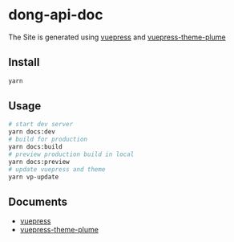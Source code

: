 # dong-api-doc

The Site is generated using [vuepress](https://vuepress.vuejs.org/) and [vuepress-theme-plume](https://github.com/pengzhanbo/vuepress-theme-plume)

## Install

```sh
yarn
```

## Usage

```sh
# start dev server
yarn docs:dev
# build for production
yarn docs:build
# preview production build in local
yarn docs:preview
# update vuepress and theme
yarn vp-update
```

## Documents

- [vuepress](https://vuepress.vuejs.org/)
- [vuepress-theme-plume](https://theme-plume.vuejs.press/)
